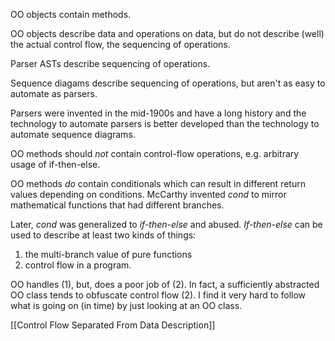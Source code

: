 OO objects contain methods.

OO objects describe data and operations on data, but do not describe (well) the actual control flow, the sequencing of operations.

Parser ASTs describe sequencing of operations.

Sequence diagams describe sequencing of operations, but aren't as easy to automate as parsers.  

Parsers were invented in the mid-1900s and have a long history and the technology to automate parsers is better developed than the technology to automate sequence diagrams.

OO methods should *not* contain control-flow operations, e.g. arbitrary usage of if-then-else.

OO methods *do* contain conditionals which can result in different return values depending on conditions.  McCarthy invented *cond* to mirror mathematical functions that had different branches.

Later, *cond* was generalized to *if-then-else* and abused.  *If-then-else* can be used to describe at least two kinds of things:
1. the multi-branch value of pure functions
2. control flow in a program.

OO handles (1), but, does a poor job of (2).  In fact, a sufficiently abstracted OO class tends to obfuscate control flow (2).  I find it very hard to follow what is going on (in time) by just looking at an OO class.

[[Control Flow Separated From Data Description]]